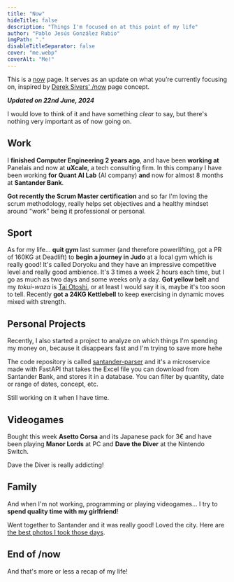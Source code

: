 ```yaml
---
title: "Now"
hideTitle: false
description: "Things I'm focused on at this point of my life"
author: "Pablo Jesús González Rubio"
imgPath: "."
disableTitleSeparator: false
cover: "me.webp"
coverAlt: "Me!"
---
```


This is a [now](https://nownownow.com/about) page. It serves as an update on what you’re currently focusing on, inspired by [Derek Sivers' /now](https://sive.rs/now) page concept.

***Updated on 22nd June, 2024***

I would love to think of it and have something *clear* to say, but there's nothing very important as of now going on.

## Work

I **finished Computer Engineering 2 years ago**, and have been **working at** Panelais and now at **uXcale**, a tech consulting firm. In this company I have been working **for Quant AI Lab** (AI company) **and** now for almost 8 months at **Santander Bank**.

**Got recently the Scrum Master certification** and so far I'm loving the scrum methodology, really helps set objectives and a healthy mindset around "work" being it professional or personal.

## Sport

As for my life... **quit gym** last summer (and therefore powerlifting, got a PR of 160KG at Deadlift) to **begin a journey in Judo** at a local gym which is really good! It's called Doryoku and they have an impressive competitive level and really good ambience. It's 3 times a week 2 hours each time, but I go as much as two days and some weeks only a day. **Got yellow belt** and my *tokui-waza* is [Tai Otoshi](https://www.youtube.com/watch?v=ts8Vb2e057Q), or at least I would say it is, maybe it's too soon to tell. Recently **got a 24KG Kettlebell** to keep exercising in dynamic moves mixed with strength.

## Personal Projects

Recently, I also started a project to analyze on which things I'm spending my money on, because it disappears fast and I'm trying to save more hehe

The code repository is called [santander-parser](https://github.com/n0nuser/santander-excel-parser) and it's a microservice made with FastAPI that takes the Excel file you can download from Santander Bank, and stores it in a database. You can filter by quantity, date or range of dates, concept, etc.

Still working on it when I have time.

## Videogames

Bought this week **Asetto Corsa** and its Japanese pack for 3€ and have been playing **Manor Lords** at PC and **Dave the Diver** at the Nintendo Switch.

Dave the Diver is really addicting!

## Family

And when I'm not working, programming or playing videogames... I try to **spend quality time with my girlfriend**!

Went together to Santander and it was really good! Loved the city. Here are [the best photos I took those days](https://flic.kr/s/aHBqjBwqo5).

## End of /now

And that's more or less a recap of my life!